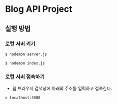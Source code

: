 # Blog API Project

## 실행 방법

### 로컬 서버 켜기

```sh
$ nodemon server.js
```

```sh
$ nodemon index.js
```

### 로컬 서버 접속하기
- 웹 브라우저 검색창에 아래의 주소를 입력하고 접속한다.

```text
> localhost:3000
```
